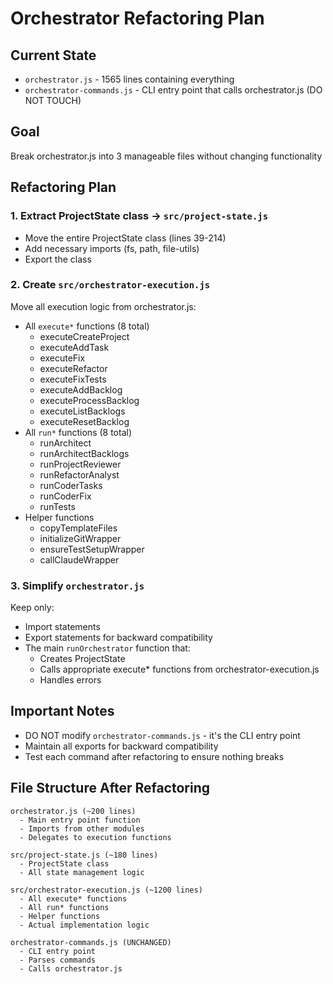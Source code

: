 # Orchestrator Refactoring Plan

## Current State
- `orchestrator.js` - 1565 lines containing everything
- `orchestrator-commands.js` - CLI entry point that calls orchestrator.js (DO NOT TOUCH)

## Goal
Break orchestrator.js into 3 manageable files without changing functionality

## Refactoring Plan

### 1. Extract ProjectState class → `src/project-state.js`
- Move the entire ProjectState class (lines 39-214)
- Add necessary imports (fs, path, file-utils)
- Export the class

### 2. Create `src/orchestrator-execution.js` 
Move all execution logic from orchestrator.js:
- All `execute*` functions (8 total)
  - executeCreateProject
  - executeAddTask
  - executeFix
  - executeRefactor
  - executeFixTests
  - executeAddBacklog
  - executeProcessBacklog
  - executeListBacklogs
  - executeResetBacklog
- All `run*` functions (8 total)
  - runArchitect
  - runArchitectBacklogs
  - runProjectReviewer
  - runRefactorAnalyst
  - runCoderTasks
  - runCoderFix
  - runTests
- Helper functions
  - copyTemplateFiles
  - initializeGitWrapper
  - ensureTestSetupWrapper
  - callClaudeWrapper

### 3. Simplify `orchestrator.js`
Keep only:
- Import statements
- Export statements for backward compatibility
- The main `runOrchestrator` function that:
  - Creates ProjectState
  - Calls appropriate execute* functions from orchestrator-execution.js
  - Handles errors

## Important Notes
- DO NOT modify `orchestrator-commands.js` - it's the CLI entry point
- Maintain all exports for backward compatibility
- Test each command after refactoring to ensure nothing breaks

## File Structure After Refactoring
```
orchestrator.js (~200 lines)
  - Main entry point function
  - Imports from other modules
  - Delegates to execution functions

src/project-state.js (~180 lines)
  - ProjectState class
  - All state management logic

src/orchestrator-execution.js (~1200 lines)
  - All execute* functions
  - All run* functions  
  - Helper functions
  - Actual implementation logic

orchestrator-commands.js (UNCHANGED)
  - CLI entry point
  - Parses commands
  - Calls orchestrator.js
```